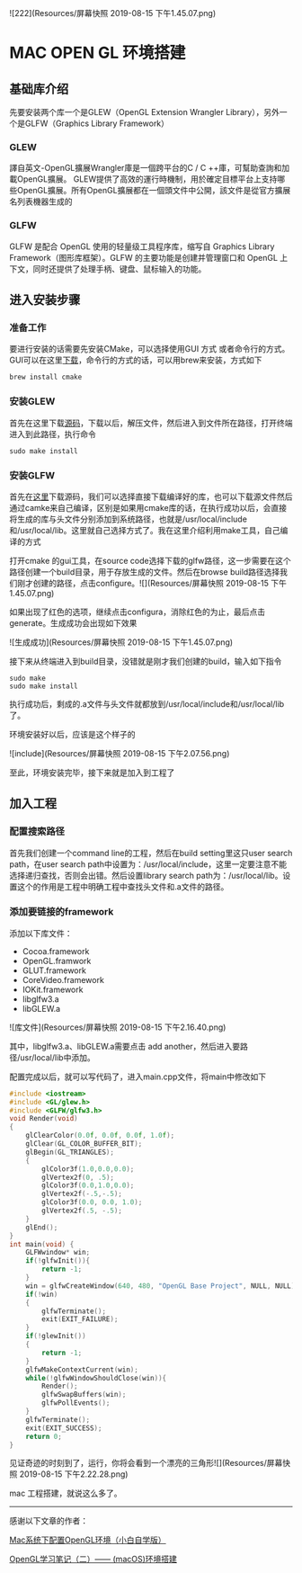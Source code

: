 ![222](Resources/屏幕快照 2019-08-15 下午1.45.07.png)
# MAC OPEN GL 环境搭建

## 基础库介绍

先要安装两个库一个是GLEW（OpenGL Extension Wrangler Library），另外一个是GLFW（Graphics Library Framework）

### GLEW 

譯自英文-OpenGL擴展Wrangler庫是一個跨平台的C / C ++庫，可幫助查詢和加載OpenGL擴展。 GLEW提供了高效的運行時機制，用於確定目標平台上支持哪些OpenGL擴展。所有OpenGL擴展都在一個頭文件中公開，該文件是從官方擴展名列表機器生成的

### GLFW

GLFW 是配合 OpenGL 使用的轻量级工具程序库，缩写自 Graphics Library Framework（图形库框架）。GLFW 的主要功能是创建并管理窗口和 OpenGL 上下文，同时还提供了处理手柄、键盘、鼠标输入的功能。

## 进入安装步骤

### 准备工作

要进行安装的话需要先安装CMake，可以选择使用GUI 方式 或者命令行的方式。GUI可以在这里[下载](https://cmake.org/download/)，命令行的方式的话，可以用brew来安装，方式如下

```shell
brew install cmake
```

### 安装GLEW

首先在这里下载[源码](http://glew.sourceforge.net/)，下载以后，解压文件，然后进入到文件所在路径，打开终端进入到此路径，执行命令

```shell
sudo make install
```

### 安装GLFW

首先在[这里](https://www.glfw.org/download.html)下载源码，我们可以选择直接下载编译好的库，也可以下载源文件然后通过camke来自己编译，区别是如果用cmake库的话，在执行成功以后，会直接将生成的库与头文件分别添加到系统路径，也就是/usr/local/include和/usr/local/lib。这里就自己选择方式了。我在这里介绍利用make工具，自己编译的方式

打开cmake 的gui工具，在source code选择下载的glfw路径，这一步需要在这个路径创建一个build目录，用于存放生成的文件。然后在browse build路径选择我们刚才创建的路径，点击configure。![](Resources/屏幕快照 2019-08-15 下午1.45.07.png)

如果出现了红色的选项，继续点击configura，消除红色的为止，最后点击generate。生成成功会出现如下效果

![生成成功](Resources/屏幕快照 2019-08-15 下午1.45.07.png)

接下来从终端进入到build目录，没错就是刚才我们创建的build，输入如下指令

```shell
sudo make
sudo make install
```

执行成功后，剩成的.a文件与头文件就都放到/usr/local/include和/usr/local/lib了。

环境安装好以后，应该是这个样子的

![include](Resources/屏幕快照 2019-08-15 下午2.07.56.png)

至此，环境安装完毕，接下来就是加入到工程了

## 加入工程

### 配置搜索路径

首先我们创建一个command line的工程，然后在build setting里这只user search path，在user search path中设置为：/usr/local/include，这里一定要注意不能选择递归查找，否则会出错。然后设置library search path为：/usr/local/lib。设置这个的作用是工程中明确工程中查找头文件和.a文件的路径。

### 添加要链接的framework

添加以下库文件：

- Cocoa.framework
- OpenGL.framwork
- GLUT.framework
- CoreVideo.framework
- IOKit.framework
- libglfw3.a
- libGLEW.a

![库文件](Resources/屏幕快照 2019-08-15 下午2.16.40.png)

其中，libglfw3.a、libGLEW.a需要点击 add another，然后进入要路径/usr/local/lib中添加。

配置完成以后，就可以写代码了，进入main.cpp文件，将main中修改如下

```c++
#include <iostream>
#include <GL/glew.h>
#include <GLFW/glfw3.h>
void Render(void)
{
    glClearColor(0.0f, 0.0f, 0.0f, 1.0f);
    glClear(GL_COLOR_BUFFER_BIT);
    glBegin(GL_TRIANGLES);
    {
        glColor3f(1.0,0.0,0.0);
        glVertex2f(0, .5);
        glColor3f(0.0,1.0,0.0);
        glVertex2f(-.5,-.5);
        glColor3f(0.0, 0.0, 1.0);
        glVertex2f(.5, -.5);
    }
    glEnd();
}
int main(void) {
    GLFWwindow* win;
    if(!glfwInit()){
        return -1;
    }
    win = glfwCreateWindow(640, 480, "OpenGL Base Project", NULL, NULL);
    if(!win)
    {
        glfwTerminate();
        exit(EXIT_FAILURE);
    }
    if(!glewInit())
    {
        return -1;
    }
    glfwMakeContextCurrent(win);
    while(!glfwWindowShouldClose(win)){
        Render();
        glfwSwapBuffers(win);
        glfwPollEvents();
    }
    glfwTerminate();
    exit(EXIT_SUCCESS);
    return 0;
}
```

见证奇迹的时刻到了，运行，你将会看到一个漂亮的三角形![](Resources/屏幕快照 2019-08-15 下午2.22.28.png)

mac 工程搭建，就说这么多了。

---

感谢以下文章的作者：

[Mac系统下配置OpenGL环境（小白自学版）](https://zhuanlan.zhihu.com/p/24529016)

[OpenGL学习笔记（二）—— (macOS)环境搭建](http://blog.shenyuanluo.com/OpenGLEnvironment.html)

